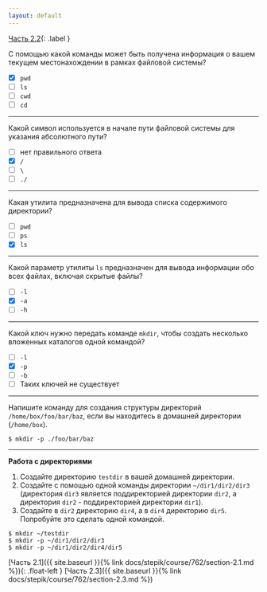 ```yaml
---
layout: default
---
```


<span>[Часть 2.2](){: .label }</span>

С помощью какой команды может быть получена информация о вашем текущем
местонахождении в рамках файловой системы?

- [x] `pwd`
- [ ] `ls`
- [ ] `cwd`
- [ ] `cd`

---

Какой символ используется в начале пути файловой системы для указания
абсолютного пути?

- [ ] нет правильного ответа
- [x] `/`
- [ ] `\`
- [ ] `./`

---

Какая утилита предназначена для вывода списка содержимого директории?

- [ ] `pwd`
- [ ] `ps`
- [x] `ls`

---

Какой параметр утилиты `ls` предназначен для вывода информации обо всех файлах,
включая скрытые файлы?

- [ ] `-l`
- [x] `-a`
- [ ] `-h`

---

Какой ключ нужно передать команде `mkdir`, чтобы создать несколько вложенных
каталогов одной командой?

- [ ] `-l`
- [x] `-p`
- [ ] `-b`
- [ ] Таких ключей не существует

---

Напишите команду для создания структуры директорий `/home/box/foo/bar/baz`, если
вы находитесь в домашней директории (`/home/box`).

```shell
$ mkdir -p ./foo/bar/baz
```

---
**Работа с директориями**

1. Создайте директорию `testdir` в вашей домашней директории.
2. Создайте с помощью одной команды директории `~/dir1/dir2/dir3` (директория
   `dir3` является поддиректорией директории `dir2`, а директория 
   `dir2` - поддиректорией директории `dir1`).
3. Создайте в `dir2` директорию `dir4`, а в `dir4` директорию `dir5`. Попробуйте
   это сделать одной командой.

```shell
$ mkdir ~/testdir
$ mkdir -p ~/dir1/dir2/dir3
$ mkdir -p ~/dir1/dir2/dir4/dir5
```

<span class="d-block text-right">
  [Часть 2.1]({{ site.baseurl }}{% link docs/stepik/course/762/section-2.1.md %}){: .float-left }
  [Часть 2.3]({{ site.baseurl }}{% link docs/stepik/course/762/section-2.3.md %})
</span>